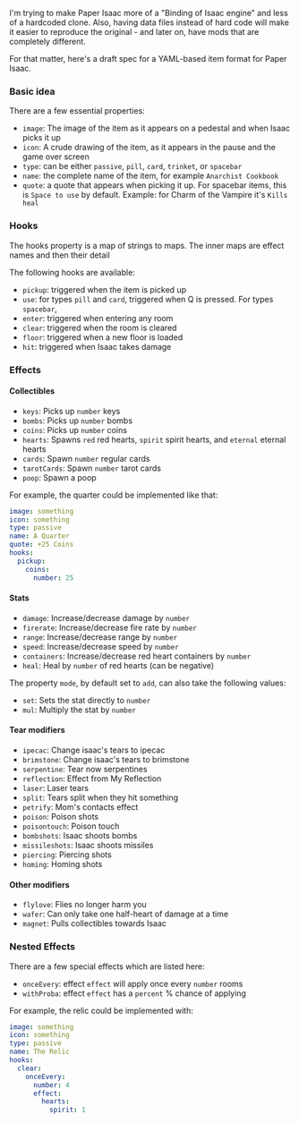 
I'm trying to make Paper Isaac more of a "Binding of Isaac engine" and less of a
hardcoded clone. Also, having data files instead of hard code will make it easier
to reproduce the original - and later on, have mods that are completely different.

For that matter, here's a draft spec for a YAML-based item format for Paper Isaac.

### Basic idea

There are a few essential properties:

  * `image`: The image of the item as it appears on a pedestal
  and when Isaac picks it up
  * `icon`: A crude drawing of the item, as it appears in the pause and
  the game over screen
  * `type`: can be either `passive`, `pill`, `card`, `trinket`, or `spacebar`
  * `name`: the complete name of the item, for example `Anarchist Cookbook`
  * `quote`: a quote that appears when picking it up. For spacebar items, this is
  `Space to use` by default. Example: for Charm of the Vampire it's `Kills heal`

### Hooks

The hooks property is a map of strings to maps. The inner maps are effect names
and then their detail

The following hooks are available:

  * `pickup`: triggered when the item is picked up
  * `use`: for types `pill` and `card`, triggered when Q is pressed.
  For types `spacebar`, 
  * `enter`: triggered when entering any room
  * `clear`: triggered when the room is cleared
  * `floor`: triggered when a new floor is loaded
  * `hit`: triggered when Isaac takes damage

### Effects

#### Collectibles

  * `keys`: Picks up `number` keys
  * `bombs`: Picks up `number` bombs
  * `coins`: Picks up `number` coins
  * `hearts`: Spawns `red` red hearts, `spirit` spirit hearts,
  and `eternal` eternal hearts
  * `cards`: Spawn `number` regular cards
  * `tarotCards`: Spawn `number` tarot cards
  * `poop`: Spawn a poop

For example, the quarter could be implemented like that:

```yaml
image: something
icon: something
type: passive
name: A Quarter
quote: +25 Coins
hooks:
  pickup:
    coins:
      number: 25
```

#### Stats

  * `damage`: Increase/decrease damage by `number`
  * `firerate`: Increase/decrease fire rate by `number`
  * `range`: Increase/decrease range by `number`
  * `speed`: Increase/decrease speed by `number`
  * `containers`: Increase/decrease red heart containers
  by `number`
  * `heal`: Heal by `number` of red hearts (can be negative)

The property `mode`, by default set to `add`, can also take the
following values:

  * `set`: Sets the stat directly to `number`
  * `mul`: Multiply the stat by `number`

#### Tear modifiers

  * `ipecac`: Change isaac's tears to ipecac
  * `brimstone`: Change isaac's tears to brimstone
  * `serpentine`: Tear now serpentines
  * `reflection`: Effect from My Reflection
  * `laser`: Laser tears
  * `split`: Tears split when they hit something
  * `petrify`: Mom's contacts effect
  * `poison`: Poison shots
  * `poisontouch`: Poison touch
  * `bombshots`: Isaac shoots bombs
  * `missileshots`: Isaac shoots missiles
  * `piercing`: Piercing shots
  * `homing`: Homing shots

#### Other modifiers

  * `flylove`: Flies no longer harm you
  * `wafer`: Can only take one half-heart of damage at a time
  * `magnet`: Pulls collectibles towards Isaac

### Nested Effects

There are a few special effects which are listed here:

  * `onceEvery`: effect `effect` will apply once every `number` rooms
  * `withProba`: effect `effect` has a `percent` % chance of applying

For example, the relic could be implemented with:

```yaml
image: something
icon: something
type: passive
name: The Relic
hooks:
  clear:
    onceEvery:
      number: 4
      effect:
        hearts:
          spirit: 1
```

